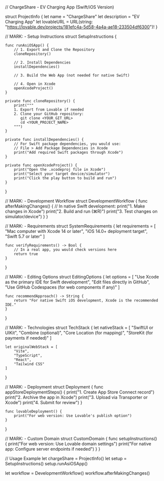 // ChargeShare - EV Charging App (Swift/iOS Version)

struct ProjectInfo {
    let name = "ChargeShare"
    let description = "EV Charging App"
    let lovableURL = URL(string: "https://lovable.dev/projects/181efc4a-5d58-4a4a-ae18-233504df6300")!
}

// MARK: - Setup Instructions
struct SetupInstructions {
    
    func runAsiOSApp() {
        // 1. Export and Clone the Repository
        cloneRepository()
        
        // 2. Install Dependencies
        installDependencies()
        
        // 3. Build the Web App (not needed for native Swift)
        
        // 4. Open in Xcode
        openXcodeProject()
    }
    
    private func cloneRepository() {
        print("""
        1. Export from Lovable if needed
        2. Clone your GitHub repository:
           git clone <YOUR_GIT_URL>
           cd <YOUR_PROJECT_NAME>
        """)
    }
    
    private func installDependencies() {
        // For Swift package dependencies, you would use:
        // File > Add Package Dependencies in Xcode
        print("Add required Swift packages through Xcode")
    }
    
    private func openXcodeProject() {
        print("Open the .xcodeproj file in Xcode")
        print("Select your target device/simulator")
        print("Click the play button to build and run")
    }
}

// MARK: - Development Workflow
struct DevelopmentWorkflow {
    func afterMakingChanges() {
        // In native Swift development:
        print("1. Make changes in Xcode")
        print("2. Build and run (⌘R)")
        print("3. Test changes on simulator/device")
    }
}

// MARK: - Requirements
struct SystemRequirements {
    let requirements = [
        "Mac computer with Xcode 14 or later",
        "iOS 14.0+ deployment target",
        "Swift 5.7 or later"
    ]
    
    func verifyRequirements() -> Bool {
        // In a real app, you would check versions here
        return true
    }
}

// MARK: - Editing Options
struct EditingOptions {
    let options = [
        "Use Xcode as the primary IDE for Swift development",
        "Edit files directly in GitHub",
        "Use GitHub Codespaces (for web components if any)"
    ]
    
    func recommendApproach() -> String {
        return "For native Swift iOS development, Xcode is the recommended IDE."
    }
}

// MARK: - Technologies
struct TechStack {
    let nativeStack = [
        "SwiftUI or UIKit",
        "Combine (optional)",
        "Core Location (for mapping)",
        "StoreKit (for payments if needed)"
    ]
    
    let originalWebStack = [
        "Vite",
        "TypeScript",
        "React",
        "Tailwind CSS"
    ]
}

// MARK: - Deployment
struct Deployment {
    func appStoreDeploymentSteps() {
        print("1. Create App Store Connect record")
        print("2. Archive the app in Xcode")
        print("3. Upload via Transporter or Xcode")
        print("4. Submit for review")
    }
    
    func lovableDeployment() {
        print("For web version: Use Lovable's publish option")
    }
}

// MARK: - Custom Domain
struct CustomDomain {
    func setupInstructions() {
        print("For web version: Use Lovable domain settings")
        print("For native app: Configure server endpoints if needed")
    }
}

// Usage Example
let chargeShare = ProjectInfo()
let setup = SetupInstructions()
setup.runAsiOSApp()

let workflow = DevelopmentWorkflow()
workflow.afterMakingChanges()

